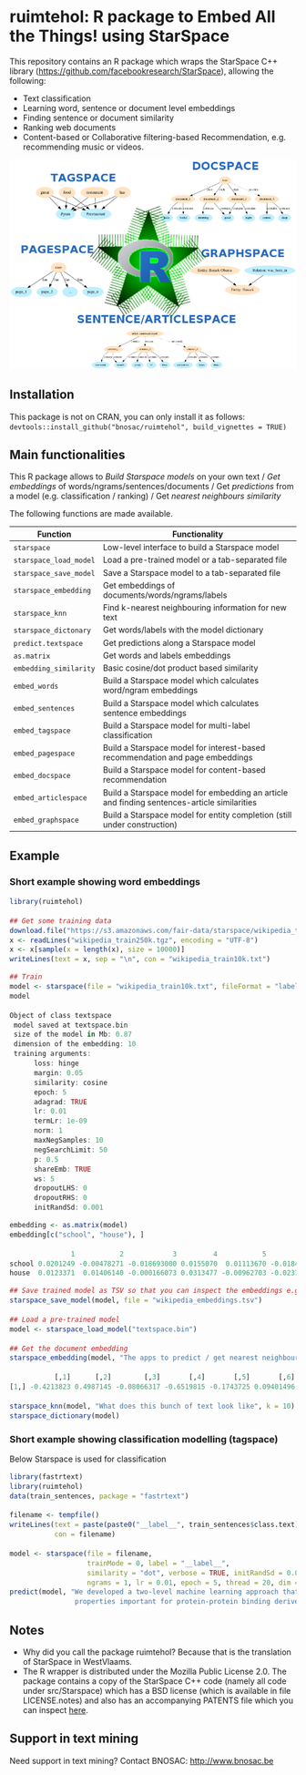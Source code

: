 # ruimtehol: R package to Embed All the Things! using StarSpace

This repository contains an R package which wraps the StarSpace C++ library (https://github.com/facebookresearch/StarSpace), allowing the following:

- Text classification
- Learning word, sentence or document level embeddings
- Finding sentence or document similarity
- Ranking web documents
- Content-based or Collaborative filtering-based Recommendation, e.g. recommending music or videos.

<img src="vignettes/logo-ruimtehol.png" width="600">



## Installation

This package is not on CRAN, you can only install it as follows: `devtools::install_github("bnosac/ruimtehol", build_vignettes = TRUE)`


## Main functionalities

This R package allows to *Build Starspace models* on your own text / *Get embeddings* of words/ngrams/sentences/documents / Get *predictions* from a model (e.g. classification / ranking) / Get *nearest neighbours similarity*

The following functions are made available.

| Function                      | Functionality                                                  |
|-------------------------------|----------------------------------------------------------------|
| `starspace`                   | Low-level interface to build a Starspace model                 |
| `starspace_load_model`        | Load a pre-trained model or a tab-separated file               |
| `starspace_save_model`        | Save a Starspace model to a tab-separated file                 |
| `starspace_embedding`         | Get embeddings of documents/words/ngrams/labels                |
| `starspace_knn`               | Find k-nearest neighbouring information for new text           |
| `starspace_dictonary`         | Get words/labels with the model dictionary                     |
| `predict.textspace`           | Get predictions along a Starspace model                        |
| `as.matrix`                   | Get words and labels embeddings                                |
| `embedding_similarity`        | Basic cosine/dot product based similarity                      |
| `embed_words`                 | Build a Starspace model which calculates word/ngram embeddings                              |
| `embed_sentences`             | Build a Starspace model which calculates sentence embeddings                                |
| `embed_tagspace`              | Build a Starspace model for multi-label classification                                      |
| `embed_pagespace`             | Build a Starspace model for interest-based recommendation and page embeddings               |
| `embed_docspace`              | Build a Starspace model for content-based recommendation                                    |
| `embed_articlespace`          | Build a Starspace model for embedding an article and finding sentences-article similarities |
| `embed_graphspace`            | Build a Starspace model for entity completion (still under construction)                    |



## Example


### Short example showing word embeddings


```r
library(ruimtehol)

## Get some training data
download.file("https://s3.amazonaws.com/fair-data/starspace/wikipedia_train250k.tgz", "wikipedia_train250k.tgz")
x <- readLines("wikipedia_train250k.tgz", encoding = "UTF-8")
x <- x[sample(x = length(x), size = 10000)]
writeLines(text = x, sep = "\n", con = "wikipedia_train10k.txt")
```

```r
## Train
model <- starspace(file = "wikipedia_train10k.txt", fileFormat = "labelDoc", dim = 10, trainMode = 3)
model

Object of class textspace
 model saved at textspace.bin
 size of the model in Mb: 0.87
 dimension of the embedding: 10
 training arguments:
      loss: hinge
      margin: 0.05
      similarity: cosine
      epoch: 5
      adagrad: TRUE
      lr: 0.01
      termLr: 1e-09
      norm: 1
      maxNegSamples: 10
      negSearchLimit: 50
      p: 0.5
      shareEmb: TRUE
      ws: 5
      dropoutLHS: 0
      dropoutRHS: 0
      initRandSd: 0.001
```

```r
embedding <- as.matrix(model)
embedding[c("school", "house"), ]

               1           2            3         4           5          6          7          8          9        10
school 0.0201249 -0.00478271 -0.018693000 0.0155070  0.01113670 -0.0184385 0.00892674 0.00549661 -0.0144082 0.0056668
house  0.0123371  0.01406140 -0.000166073 0.0313477 -0.00962703 -0.0237911 0.00225086 0.03393420  0.0035634 0.0160656
```

```r
## Save trained model as TSV so that you can inspect the embeddings e.g. with data.table::fread("wikipedia_embeddings.tsv")
starspace_save_model(model, file = "wikipedia_embeddings.tsv")

## Load a pre-trained model
model <- starspace_load_model("textspace.bin")

## Get the document embedding
starspace_embedding(model, "The apps to predict / get nearest neighbours are still under construction.")

           [,1]      [,2]        [,3]       [,4]       [,5]       [,6]       [,7]     [,8]      [,9]      [,10]
[1,] -0.4213823 0.4987145 -0.08066317 -0.6519815 -0.1743725 0.09401496 0.02670185 0.262726 0.1761705 0.04599866

starspace_knn(model, "What does this bunch of text look like", k = 10)
starspace_dictionary(model)
```

### Short example showing classification modelling (tagspace)


Below Starspace is used for classification

```r
library(fastrtext)
library(ruimtehol)
data(train_sentences, package = "fastrtext")

filename <- tempfile()
writeLines(text = paste(paste0("__label__", train_sentences$class.text),  tolower(train_sentences$text)),
           con = filename)

model <- starspace(file = filename, 
                   trainMode = 0, label = "__label__", 
                   similarity = "dot", verbose = TRUE, initRandSd = 0.01, adagrad = FALSE, 
                   ngrams = 1, lr = 0.01, epoch = 5, thread = 20, dim = 10, negSearchLimit = 5, maxNegSamples = 3)
predict(model, "We developed a two-level machine learning approach that in the first level considers two different 
                properties important for protein-protein binding derived from structural models of V3 and V3 sequences.")                   
```

## Notes

- Why did you call the package ruimtehol? Because that is the translation of StarSpace in WestVlaams.
- The R wrapper is distributed under the Mozilla Public License 2.0. The package contains a copy of the StarSpace C++ code (namely all code under src/Starspace) which has a BSD license (which is available in file LICENSE.notes) and also has an accompanying PATENTS file which you can inspect [here](inst/PATENTS).

## Support in text mining

Need support in text mining?
Contact BNOSAC: http://www.bnosac.be

